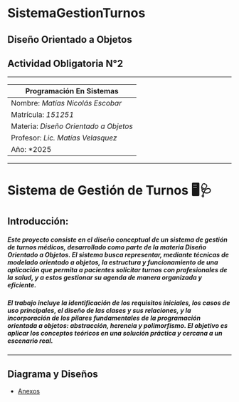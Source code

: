 # SistemaGestionTurnos

## Diseño Orientado a Objetos
## Actividad Obligatoria N°2

---
|    Programación En Sistemas      |
|----------------------------------|
|Nombre:  *Matías Nicolás Escobar* |
|Matrícula: *151251*               |
|Materia: *Diseño Orientado a Objetos*|
|Profesor: *Lic. Matías Velasquez* |
| Año: *2025                       |

---
# Sistema de Gestión de Turnos 🖥️🩺
## Introducción:
##### Este proyecto consiste en el diseño conceptual de un sistema de gestión de turnos médicos, desarrollado como parte de la materia Diseño Orientado a Objetos. El sistema busca representar, mediante técnicas de modelado orientado a objetos, la estructura y funcionamiento de una aplicación que permita a pacientes solicitar turnos con profesionales de la salud, y a estos gestionar su agenda de manera organizada y eficiente.
##### El trabajo incluye la identificación de los requisitos iniciales, los casos de uso principales, el diseño de las clases y sus relaciones, y la incorporación de los pilares fundamentales de la programación orientada a objetos: abstracción, herencia y polimorfismo. El objetivo es aplicar los conceptos teóricos en una solución práctica y cercana a un escenario real.  
---
## Diagrama y Diseños  
 
- [Anexos](anexos.md)  
